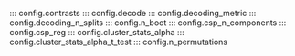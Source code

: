 ::: config.contrasts
::: config.decode
::: config.decoding_metric
::: config.decoding_n_splits
::: config.n_boot
::: config.csp_n_components
::: config.csp_reg
::: config.cluster_stats_alpha
::: config.cluster_stats_alpha_t_test
::: config.n_permutations
